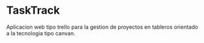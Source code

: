 # TaskTrack
Aplicacion web tipo trello para la gestion de proyectos en tableros orientado a la tecnologia tipo canvan.
